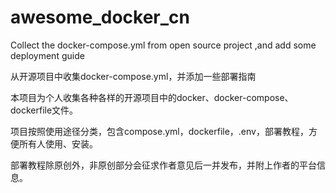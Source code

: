 # awesome_docker_cn
Collect the docker-compose.yml from open source project ,and add some deployment guide

从开源项目中收集docker-compose.yml，并添加一些部署指南

本项目为个人收集各种各样的开源项目中的docker、docker-compose、dockerfile文件。

项目按照使用途径分类，包含compose.yml，dockerfile，.env，部署教程，方便所有人使用、安装。

部署教程除原创外，非原创部分会征求作者意见后一并发布，并附上作者的平台信息。
